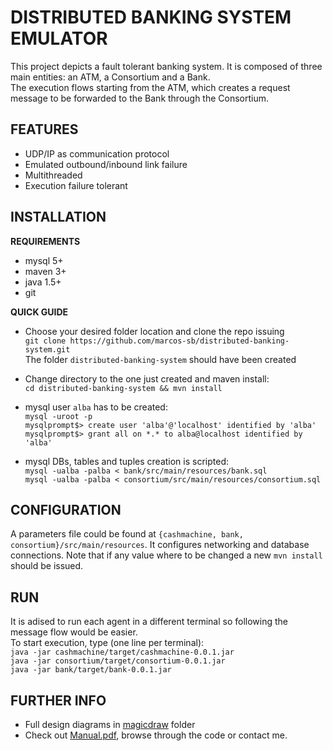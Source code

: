 DISTRIBUTED BANKING SYSTEM EMULATOR
===================================
This project depicts a fault tolerant banking system. It is composed of three main entities: an ATM, a Consortium and a Bank.  
The execution flows starting from the ATM, which creates a request message to be forwarded to the Bank through the Consortium.  


FEATURES
--------
* UDP/IP as communication protocol
* Emulated outbound/inbound link failure
* Multithreaded
* Execution failure tolerant


INSTALLATION
------------
__REQUIREMENTS__
* mysql 5+
* maven 3+
* java 1.5+
* git

__QUICK GUIDE__
* Choose your desired folder location and clone the repo issuing  
`git clone https://github.com/marcos-sb/distributed-banking-system.git`  
The folder `distributed-banking-system` should have been created  

* Change directory to the one just created and maven install:  
`cd distributed-banking-system && mvn install`  

* mysql user `alba` has to be created:  
`mysql -uroot -p`  
`mysqlprompt$> create user 'alba'@'localhost' identified by 'alba'`  
`mysqlprompt$> grant all on *.* to alba@localhost identified by 'alba'`  

* mysql DBs, tables and tuples creation is scripted:  
`mysql -ualba -palba < bank/src/main/resources/bank.sql`  
`mysql -ualba -palba < consortium/src/main/resources/consortium.sql`


CONFIGURATION
-------------
A parameters file could be found at `{cashmachine, bank, consortium}/src/main/resources`. It configures networking and database connections. Note that if any value where to be changed a new `mvn install` should be issued.


RUN
---
It is adised to run each agent in a different terminal so following the message flow would be easier.  
To start execution, type (one line per terminal):  
`java -jar cashmachine/target/cashmachine-0.0.1.jar`  
`java -jar consortium/target/consortium-0.0.1.jar`  
`java -jar bank/target/bank-0.0.1.jar`


FURTHER INFO
------------
* Full design diagrams in [magicdraw](https://github.com/marcos-sb/distributed-banking-system/tree/master/magicdraw) folder
* Check out [Manual.pdf](https://docs.google.com/file/d/0B2lmVzXW-C5UY2EzaDRKUUh3Ujg/edit?usp=sharing), browse through the code or contact me.
